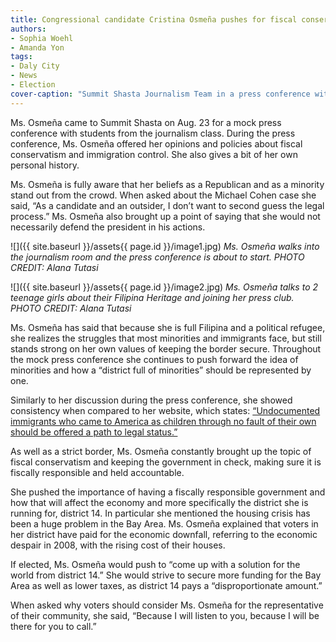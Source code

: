```yaml
---
title: Congressional candidate Cristina Osmeña pushes for fiscal conservatism and strict immigration control
authors:
- Sophia Woehl
- Amanda Yon
tags:
- Daly City
- News
- Election
cover-caption: "Summit Shasta Journalism Team in a press conference with Congressional candidate, Cristina Osmeña. PHOTO CREDIT: Alana Tutasi"
---
```

Ms. Osmeña came to Summit Shasta on Aug. 23 for a mock press conference with students from the journalism class. During the press conference, Ms. Osmeña offered her opinions and policies about fiscal conservatism and immigration control. She also gives
a bit of her own personal history.

Ms. Osmeña is fully aware that her beliefs as a Republican and as a minority stand out from the crowd. When asked about the Michael Cohen case she said, “As a candidate and an outsider, I don’t want to second guess the legal process.” Ms. Osmeña also
brought up a point of saying that she would not necessarily defend the president in his actions.

![]({{ site.baseurl }}/assets{{ page.id }}/image1.jpg)
*Ms. Osmeña walks into the journalism room and the press conference is about to start. PHOTO CREDIT: Alana Tutasi*

![]({{ site.baseurl }}/assets{{ page.id }}/image2.jpg)
*Ms. Osmeña talks to 2 teenage girls about their Filipina Heritage and joining her press club. PHOTO CREDIT: Alana Tutasi*

Ms. Osmeña has said that because she is full Filipina and a political refugee, she realizes the struggles that most minorities and immigrants face, but still stands strong on her own values of keeping the border secure. Throughout the mock press conference
she continues to push forward the idea of minorities and how a “district full of minorities” should be represented by one.

Similarly to her discussion during the press conference, she showed consistency when compared to her website, which states:
[“Undocumented immigrants who came to America as children through no fault of their own should be offered a path to legal status.”](https://www.osmenaforcongress.com/immigration/)

As well as a strict border, Ms. Osmeña constantly brought up the topic of fiscal conservatism and keeping the government in check, making sure it is fiscally responsible and held accountable.

She pushed the importance of having a fiscally responsible government and how that will affect the economy and more specifically the district she is running for, district 14. In particular she mentioned the housing crisis has been a huge problem in the
Bay Area. Ms. Osmeña explained that voters in her district have paid for the economic downfall, referring to the economic despair in 2008, with the rising cost of their houses.

If elected, Ms. Osmeña would push to “come up with a solution for the world from district 14.” She would strive to secure more funding for the Bay Area as well as lower taxes, as district 14 pays a “disproportionate amount.”

When asked why voters should consider Ms. Osmeña for the representative of their community, she said, “Because I will listen to you, because I will be there for you to call.”
